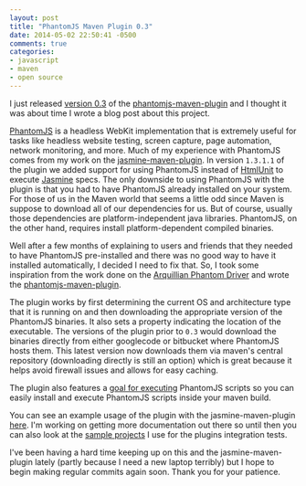 ```yaml
---
layout: post
title: "PhantomJS Maven Plugin 0.3"
date: 2014-05-02 22:50:41 -0500
comments: true
categories:
- javascript
- maven
- open source
---
```

I just released [version 0.3](https://github.com/klieber/phantomjs-maven-plugin/releases/tag/phantomjs-maven-plugin-0.3) of the [phantomjs-maven-plugin](http://kylelieber.com/phantomjs-maven-plugin) and I thought it was about time I wrote a blog post about this project.

[PhantomJS](http://phantomjs.org) is a headless WebKit implementation that is extremely useful for tasks like headless website testing, screen capture, page automation, network monitoring, and more. Much of my experience with PhantomJS comes from my work on the [jasmine-maven-plugin](http://searls.github.io/jasmine-maven-plugin).  In version `1.3.1.1` of the plugin we added support for using PhantomJS instead of [HtmlUnit](http://htmlunit.sourceforge.com) to execute [Jasmine](http://jasmine.github.io/) specs. The only downside to using PhantomJS with the plugin is that you had to have PhantomJS already installed on your system. For those of us in the Maven world that seems a little odd since Maven is suppose to download all of our dependencies for us. But of course, usually those dependencies are platform-independent java libraries. PhantomJS, on the other hand, requires install platform-dependent compiled binaries. 
<!--more-->
Well after a few months of explaining to users and friends that they needed to have PhantomJS pre-installed and there was no good way to have it installed automatically, I decided I need to fix that. So, I took some inspiration from the work done on the [Arquillian Phantom Driver](https://github.com/qa/arquillian-phantom-driver) and wrote the [phantomjs-maven-plugin](http://kylelieber.com/phantomjs-maven-plugin).

The plugin works by first determining the current OS and architecture type that it is running on and then downloading the appropriate version of the PhantomJS binaries. It also sets a property indicating the location of the executable.  The versions of the plugin prior to `0.3` would download the binaries directly from either googlecode or bitbucket where PhantomJS hosts them.  This latest version now downloads them via maven's central repository (downloading directly is still an option) which is great because it helps avoid firewall issues and allows for easy caching.

The plugin also features a [goal for executing](http://kylelieber.com/phantomjs-maven-plugin/exec-mojo.html) PhantomJS scripts so you can easily install and execute PhantomJS scripts inside your maven build.

You can see an example usage of the plugin with the jasmine-maven-plugin [here](http://kylelieber.com/phantomjs-maven-plugin/).  I'm working on getting more documentation out there so until then you can also look at the [sample projects](https://github.com/klieber/phantomjs-maven-plugin/tree/master/src/it) I use for the plugins integration tests. 

I've been having a hard time keeping up on this and the jasmine-maven-plugin lately (partly because I need a new laptop terribly) but I hope to begin making regular commits again soon. Thank you for your patience.
